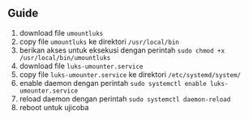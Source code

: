 ## Guide

1. download file `umountluks`
2. copy file `umountluks` ke direktori `/usr/local/bin`
3. berikan akses untuk eksekusi dengan perintah `sudo chmod +x /usr/local/bin/umountluks`
4. download file `luks-umounter.service`
5. copy file `luks-umounter.service` ke direktori `/etc/systemd/system/`
6. enable daemon dengan perintah `sudo systemctl enable luks-umounter.service`
7. reload daemon dengan perintah `sudo systemctl daemon-reload`
8. reboot untuk ujicoba
